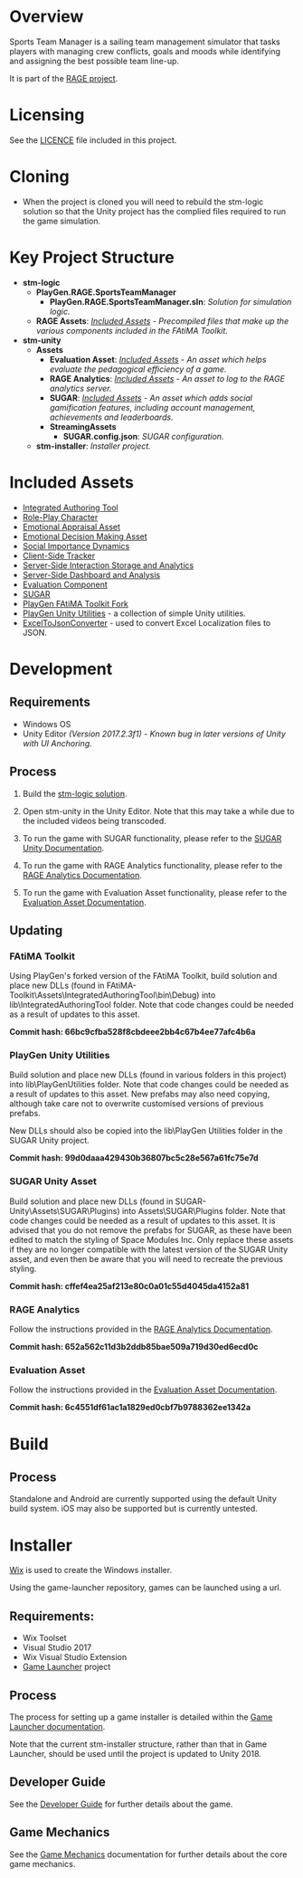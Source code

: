 # Overview
Sports Team Manager is a sailing team management simulator that tasks players with managing crew conflicts, goals and moods while identifying and assigning the best possible team line-up.

It is part of the [RAGE project](http://rageproject.eu/).

# Licensing
See the [LICENCE](LICENCE.md) file included in this project.

# Cloning
- When the project is cloned you will need to rebuild the stm-logic solution so that the Unity project has the complied files required to run the game simulation.

# Key Project Structure
- **stm-logic**
  - **PlayGen.RAGE.SportsTeamManager**
    - **PlayGen.RAGE.SportsTeamManager.sln**: *Solution for simulation logic.*  
  - **RAGE Assets**: *[Included Assets](#included-assets) - Precompiled files that make up the various components included in the FAtiMA Toolkit.*      
- **stm-unity**
  - **Assets**
    - **Evaluation Asset**: *[Included Assets](#included-assets) - An asset which helps evaluate the pedagogical efficiency of a game.*    
    - **RAGE Analytics**: *[Included Assets](#included-assets) - An asset to log to the RAGE analytics server.*  
    - **SUGAR**: *[Included Assets](#included-assets) - An asset which adds social gamification features, including account management, achievements and leaderboards.*
    - **StreamingAssets**
      - **SUGAR.config.json**: *SUGAR configuration.*
  - **stm-installer**: *Installer project.*  

# Included Assets
- [Integrated Authoring Tool](https://gamecomponents.eu/content/201)
- [Role-Play Character](https://www.gamecomponents.eu/content/196)
- [Emotional Appraisal Asset](https://www.gamecomponents.eu/content/224)
- [Emotional Decision Making Asset](https://www.gamecomponents.eu/content/218)
- [Social Importance Dynamics](https://www.gamecomponents.eu/content/207)
- [Client-Side Tracker](https://gamecomponents.eu/content/232)
- [Server-Side Interaction Storage and Analytics](https://www.gamecomponents.eu/content/220)
- [Server-Side Dashboard and Analysis](https://www.gamecomponents.eu/content/195)
- [Evaluation Component](https://gamecomponents.eu/content/338)
- [SUGAR](https://gamecomponents.eu/content/200)
- [PlayGen FAtiMA Toolkit Fork](https://gitlab.com/playgen/FAtiMA-Toolkit)
- [PlayGen Unity Utilities](https://github.com/playgen/unity-utilities) - a collection of simple Unity utilities.
- [ExcelToJsonConverter](https://github.com/Benzino/ExcelToJsonConverter) - used to convert Excel Localization files to JSON.

# Development
## Requirements
- Windows OS
- Unity Editor *(Version 2017.2.3f1) - Known bug in later versions of Unity with UI Anchoring.*

## Process
1. Build the [stm-logic solution](stm-logic\PlayGen.RAGE.SportsTeamManager\PlayGen.RAGE.SportsTeamManager.sln).

2. Open stm-unity in the Unity Editor. Note that this may take a while due to the included videos being transcoded.

3. To run the game with SUGAR functionality, please refer to the [SUGAR Unity Documentation](http://api.sugarengine.org/v1/unity-client/tutorials/index.html).

4. To run the game with RAGE Analytics functionality, please refer to the [RAGE Analytics Documentation](Assets/RAGE%20Analytics/ReadMe.md).

5. To run the game with Evaluation Asset functionality, please refer to the [Evaluation Asset Documentation](Assets/Evaluation%20Asset/ReadMe.md).

## Updating
### FAtiMA Toolkit 
Using PlayGen's forked version of the FAtiMA Toolkit, build solution and place new DLLs (found in FAtiMA-Toolkit\Assets\IntegratedAuthoringTool\bin\Debug) into lib\IntegratedAuthoringTool folder. Note that code changes could be needed as a result of updates to this asset.

**Commit hash: 66bc9cfba528f8cbdeee2bb4c67b4ee77afc4b6a**

### PlayGen Unity Utilities 
Build solution and place new DLLs (found in various folders in this project) into lib\PlayGenUtilities folder. Note that code changes could be needed as a result of updates to this asset. New prefabs may also need copying, although take care not to overwrite customised versions of previous prefabs.  

New DLLs should also be copied into the lib\PlayGen Utilities folder in the SUGAR Unity project.

**Commit hash: 99d0daaa429430b36807bc5c28e567a61fc75e7d**

### SUGAR Unity Asset
Build solution and place new DLLs (found in SUGAR-Unity\Assets\SUGAR\Plugins) into Assets\SUGAR\Plugins folder. Note that code changes could be needed as a result of updates to this asset. It is advised that you do not remove the prefabs for SUGAR, as these have been edited to match the styling of Space Modules Inc. Only replace these assets if they are no longer compatible with the latest version of the SUGAR Unity asset, and even then be aware that you will need to recreate the previous styling.

**Commit hash: cffef4ea25af213e80c0a01c55d4045da4152a81**

### RAGE Analytics
Follow the instructions provided in the [RAGE Analytics Documentation](Assets/RAGE%20Analytics/ReadMe.md).

**Commit hash: 652a562c11d3b2ddb85bae509a719d30ed6ecd0c**

### Evaluation Asset
Follow the instructions provided in the [Evaluation Asset Documentation](Assets/Evaluation%20Asset/ReadMe.md).

**Commit hash: 6c4551df61ac1a1829ed0cbf7b9788362ee1342a**

# Build
## Process
Standalone and Android are currently supported using the default Unity build system. iOS may also be supported but is currently untested.

# Installer
[Wix](http://wixtoolset.org/) is used to create the Windows installer.

Using the game-launcher repository, games can be launched using a url.

## Requirements:
- Wix Toolset
- Visual Studio 2017
- Wix Visual Studio Extension
- [Game Launcher](https://gitlab.com/playgen/game-launcher) project

## Process
The process for setting up a game installer is detailed within the [Game Launcher documentation](https://gitlab.com/playgen/game-launcher/blob/master/ReadMe.md#game-installer).

Note that the current stm-installer structure, rather than that in Game Launcher, should be used until the project is updated to Unity 2018.

## Developer Guide
See the [Developer Guide](DeveloperGuide.md) for further details about the game.

## Game Mechanics
See the [Game Mechanics](GameMechanics.md) documentation for further details about the core game mechanics.